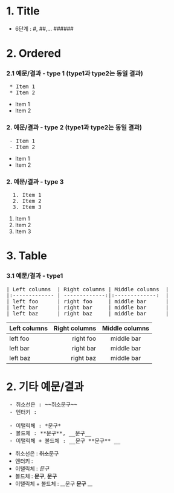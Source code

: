 # 1. Title
- 6단계 : #, ##,... ######

# 2. Ordered
### 2.1 예문/결과 - type 1 (type1과 type2는 동일 결과)
<pre>
 * Item 1
 * Item 2
</pre>
 * Item 1
 * Item 2

### 2. 예문/결과 - type 2 (type1과 type2는 동일 결과)
<pre>
 - Item 1
 - Item 2
</pre>
 - Item 1
 - Item 2

### 2. 예문/결과 - type 3
<pre>
  1. Item 1
  2. Item 2
  3. Item 3
</pre>
  1. Item 1
  2. Item 2
  3. Item 3

# 3. Table
### 3.1 예문/결과 - type1
<pre>
| Left columns  | Right columns | Middle columns  |
|:------------- | -------------:|:-------------:  |
| left foo      | right foo     | middle bar      |
| left bar      | right bar     | middle bar      |
| left baz      | right baz     | middle bar      |
</pre>
| Left columns  | Right columns | Middle columns  |
|:------------- | -------------:|:-------------:  |
| left foo      | right foo     | middle bar      |
| left bar      | right bar     | middle bar      |
| left baz      | right baz     | middle bar      |




# 2. 기타 예문/결과 
<pre>
 - 취소선은 : ~~취소문구~~
 - 엔터키 : <br>
 - 이탤릭체 : *문구*
 - 볼드체 : **문구**, __문구__
 - 이탤릭체 + 볼드체 : __문구 **문구** __
</pre>
 - 취소선은 : ~~취소문구~~
 - 엔터키 : <br>
 - 이탤릭체 : *문구*
 - 볼드체 : **문구**, __문구__
 - 이탤릭체 + 볼드체 : __문구 **문구** __
